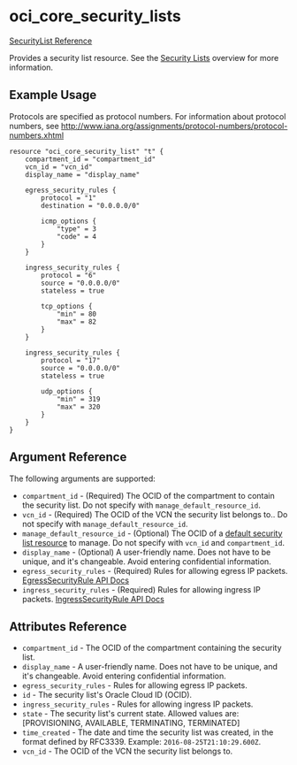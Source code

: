 # oci\_core\_security\_lists

[SecurityList Reference][b38fec4c]

  [b38fec4c]: https://docs.us-phoenix-1.oraclecloud.com/api/#/en/iaas/20160918/SecurityList/ "SecurityListReference"

Provides a security list resource.
See the [Security Lists](https://docs.us-phoenix-1.oraclecloud.com/Content/Network/Concepts/securitylists.htm)
overview for more information.

## Example Usage

Protocols are specified as protocol numbers. For information about protocol numbers, see
http://www.iana.org/assignments/protocol-numbers/protocol-numbers.xhtml

```
resource "oci_core_security_list" "t" {
    compartment_id = "compartment_id"
    vcn_id = "vcn_id"
    display_name = "display_name"

    egress_security_rules {
        protocol = "1"
        destination = "0.0.0.0/0"

        icmp_options {
            "type" = 3
            "code" = 4
        }
    }

    ingress_security_rules {
        protocol = "6"
        source = "0.0.0.0/0"
        stateless = true

        tcp_options {
            "min" = 80
            "max" = 82
        }
    }

    ingress_security_rules {
        protocol = "17"
        source = "0.0.0.0/0"
        stateless = true

        udp_options {
            "min" = 319
            "max" = 320
        }
    }
}
```

## Argument Reference

The following arguments are supported:

* `compartment_id` - (Required) The OCID of the compartment to contain the security list. Do not specify with `manage_default_resource_id`.
* `vcn_id` - (Required) The OCID of the VCN the security list belongs to.. Do not specify with `manage_default_resource_id`.
* `manage_default_resource_id` - (Optional) The OCID of a [default security list resource](https://github.com/oracle/terraform-provider-oci/blob/master/docs/Managing%20Default%20Resources.md) to manage.
Do not specify with `vcn_id` and `compartment_id`.
* `display_name` - (Optional) A user-friendly name. Does not have to be unique, and it's changeable. Avoid entering confidential information.
* `egress_security_rules` - (Required) Rules for allowing egress IP packets. [EgressSecurityRule API Docs](https://docs.us-phoenix-1.oraclecloud.com/api/#/en/iaas/20160918/EgressSecurityRule/)
* `ingress_security_rules` - (Required) Rules for allowing ingress IP packets. [IngressSecurityRule API Docs](https://docs.us-phoenix-1.oraclecloud.com/api/#/en/iaas/20160918/IngressSecurityRule/)

## Attributes Reference

* `compartment_id` - The OCID of the compartment containing the security list.
* `display_name` - A user-friendly name. Does not have to be unique, and it's changeable. Avoid entering confidential information.
* `egress_security_rules` - Rules for allowing egress IP packets.
* `id` - The security list's Oracle Cloud ID (OCID).
* `ingress_security_rules` - Rules for allowing ingress IP packets.
* `state` - The security list's current state. Allowed values are: [PROVISIONING, AVAILABLE, TERMINATING, TERMINATED]
* `time_created` - The date and time the security list was created, in the format defined by RFC3339. Example: `2016-08-25T21:10:29.600Z`.
* `vcn_id` - The OCID of the VCN the security list belongs to.
